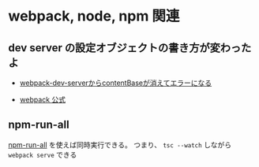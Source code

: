 # webpack, node, npm 関連

## dev server の設定オブジェクトの書き方が変わったよ

- [webpack-dev-serverからcontentBaseが消えてエラーになる](https://zenn.dev/miz_dev/articles/fbd8c297601022)

- [webpack 公式](https://github.com/webpack/webpack-dev-server/blob/master/migration-v4.md)

## npm-run-all

[npm-run-all](https://github.com/mysticatea/npm-run-all) を使えば同時実行できる。
つまり、 `tsc --watch` しながら `webpack serve` できる
